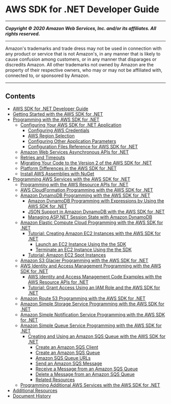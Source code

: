 # AWS SDK for .NET Developer Guide

-----
*****Copyright &copy; 2020 Amazon Web Services, Inc. and/or its affiliates. All rights reserved.*****

-----
Amazon's trademarks and trade dress may not be used in 
     connection with any product or service that is not Amazon's, 
     in any manner that is likely to cause confusion among customers, 
     or in any manner that disparages or discredits Amazon. All other 
     trademarks not owned by Amazon are the property of their respective
     owners, who may or may not be affiliated with, connected to, or 
     sponsored by Amazon.

-----
## Contents
+ [AWS SDK for .NET Developer Guide](welcome.md)
+ [Getting Started with the AWS SDK for .NET](net-dg-setup.md)
+ [Programming with the AWS SDK for .NET](net-dg-programming-techniques.md)
   + [Configuring Your AWS SDK for .NET Application](net-dg-config.md)
      + [Configuring AWS Credentials](net-dg-config-creds.md)
      + [AWS Region Selection](net-dg-region-selection.md)
      + [Configuring Other Application Parameters](net-dg-config-other.md)
      + [Configuration Files Reference for AWS SDK for .NET](net-dg-config-ref.md)
   + [Amazon Web Services Asynchronous APIs for .NET](sdk-net-async-api.md)
   + [Retries and Timeouts](retries-timeouts.md)
   + [Migrating Your Code to the Version 2 of the AWS SDK for .NET](migration-v2-net-sdk.md)
   + [Platform Differences in the AWS SDK for .NET](net-dg-platform-diffs-v2.md)
   + [Install AWS Assemblies with NuGet](net-dg-nuget.md)
+ [Programming AWS Services with the AWS SDK for .NET](tutorials-examples.md)
   + [Programming with the AWS Resource APIs for .NET](resource-level-apis-intro.md)
   + [AWS CloudFormation Programming with the AWS SDK for .NET](cloudformation-apis-intro.md)
   + [Amazon DynamoDB Programming with the AWS SDK for .NET](dynamodb-intro.md)
      + [Amazon DynamoDB Programming with Expressions by Using the AWS SDK for .NET](dynamodb-expressions.md)
      + [JSON Support in Amazon DynamoDB with the AWS SDK for .NET](dynamodb-json.md)
      + [Managing ASP.NET Session State with Amazon DynamoDB](dynamodb-session-net-sdk.md)
   + [Amazon Elastic Compute Cloud Programming with the AWS SDK for .NET](ec2-apis-intro.md)
      + [Tutorial: Creating Amazon EC2 Instances with the AWS SDK for .NET](how-to-ec2.md)
         + [Launch an EC2 Instance Using the the SDK](run-instance.md)
         + [Terminate an EC2 Instance Using the the SDK](terminate-instance.md)
      + [Tutorial: Amazon EC2 Spot Instances](getting-started-spot-instances-net.md)
   + [Amazon S3 Glacier Programming with the AWS SDK for .NET](glacier-apis-intro.md)
   + [AWS Identity and Access Management Programming with the AWS SDK for .NET](iam-apis-intro.md)
      + [AWS Identity and Access Management Code Examples with the AWS Resource APIs for .NET](iam-resource-api-examples.md)
      + [Tutorial: Grant Access Using an IAM Role and the AWS SDK for .NET](net-dg-hosm.md)
   + [Amazon Route 53 Programming with the AWS SDK for .NET](route53-apis-intro.md)
   + [Amazon Simple Storage Service Programming with the AWS SDK for .NET](s3-apis-intro.md)
   + [Amazon Simple Notification Service Programming with the AWS SDK for .NET](sns-apis-intro.md)
   + [Amazon Simple Queue Service Programming with the AWS SDK for .NET](sqs-apis-intro.md)
      + [Creating and Using an Amazon SQS Queue with the AWS SDK for .NET](how-to-sqs.md)
         + [Create an Amazon SQS Client](InitSQSClient.md)
         + [Create an Amazon SQS Queue](CreateQueue.md)
         + [Amazon SQS Queue URLs](QueueURL.md)
         + [Send an Amazon SQS Message](SendMessage.md)
         + [Receive a Message from an Amazon SQS Queue](ReceiveMessage.md)
         + [Delete a Message from an Amazon SQS Queue](DeleteMessage.md)
         + [Related Resources](RelatedResources.md)
   + [Programming Additional AWS Services with the AWS SDK for .NET](other-apis-intro.md)
+ [Additional Resources](net-dg-additional-resources.md)
+ [Document History](document-history.md)